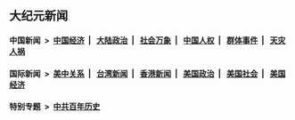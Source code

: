 ## 大纪元新闻

#### 中国新闻 &nbsp;>&nbsp; [中国经济](indexes/ncid283/README.md?07130845) &nbsp;| &nbsp; [大陆政治](indexes/ncid277/README.md?07130845) &nbsp;| &nbsp; [社会万象](indexes/ncid282/README.md?07130845) &nbsp;| &nbsp; [中国人权](indexes/ncid278/README.md?07130845) &nbsp;| &nbsp; [群体事件](indexes/ncid279/README.md?07130845) &nbsp;| &nbsp; [天灾人祸](indexes/ncid280/README.md?07130845)

#### 国际新闻 &nbsp;>&nbsp; [美中关系](indexes/nf1412576/README.md?07130845) &nbsp;| &nbsp; [台湾新闻](indexes/ncid1349361/README.md?07130845) &nbsp;| &nbsp; [香港新闻](indexes/ncid1349362/README.md?07130845) &nbsp;| &nbsp; [美国政治](indexes/ncid1078159/README.md?07130845) &nbsp;| &nbsp; [美国社会](indexes/ncid1078160/README.md?07130845) &nbsp;| &nbsp; [美国经济](indexes/ncid1078158/README.md?07130845)

#### 特别专题 &nbsp;>&nbsp; [中共百年历史](https://github.com/epoch-news/epoch-special/blob/master/README.md?07130845)  
